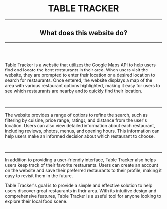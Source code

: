 <h1 align="center">TABLE TRACKER</h1>

<hr>
<h2 align="center">What does this website do?</h1>
<hr>
<br>
<br>
<p>Table Tracker is a website that utilizes the Google Maps API to help users find and locate the best restaurants in their area. When users visit the website, they are prompted to enter their location or a desired location to search for restaurants. Once entered, the website displays a map of the area with various restaurant options highlighted, making it easy for users to see which restaurants are nearby and to quickly find their location.</p>
<br>
<hr>

<p>The website provides a range of options to refine the search, such as filtering by cuisine, price range, ratings, and distance from the user's location. Users can also view detailed information about each restaurant, including reviews, photos, menus, and opening hours. This information can help users make an informed decision about which restaurant to choose.</p>
<br>
<hr>

In addition to providing a user-friendly interface, Table Tracker also helps users keep track of their favorite restaurants. Users can create an account on the website and save their preferred restaurants to their profile, making it easy to revisit them in the future.

Table Tracker's goal is to provide a simple and effective solution to help users discover great restaurants in their area. With its intuitive design and comprehensive features, Table Tracker is a useful tool for anyone looking to explore their local food scene.</p>
  
